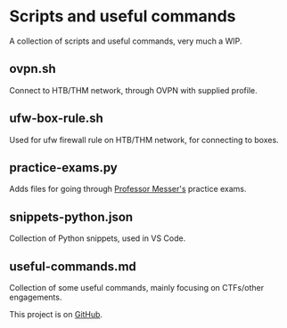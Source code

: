 # Scripts and useful commands

A collection of scripts and useful commands, very much a WIP.

## ovpn.sh
Connect to HTB/THM network, through OVPN with supplied profile.

## ufw-box-rule.sh
Used for ufw firewall rule on HTB/THM network, for connecting to boxes.

## practice-exams.py
Adds files for going through [Professor Messer's](https://www.professormesser.com/) practice exams.

## snippets-python.json
Collection of Python snippets, used in VS Code.

## useful-commands.md
Collection of some useful commands, mainly focusing on CTFs/other engagements.

This project is on [GitHub](https://github.com/JulianFechner/scripts-useful-commands).
